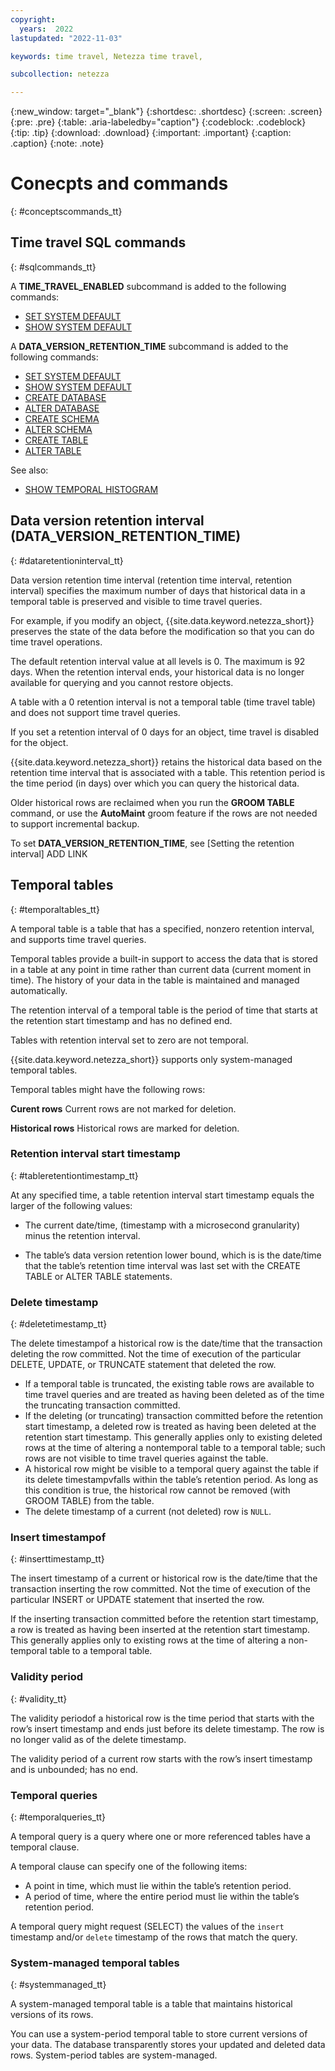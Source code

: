 ```yaml
---
copyright:
  years:  2022
lastupdated: "2022-11-03"

keywords: time travel, Netezza time travel,

subcollection: netezza

---
```


{:new_window: target="_blank"}
{:shortdesc: .shortdesc}
{:screen: .screen}
{:pre: .pre}
{:table: .aria-labeledby="caption"}
{:codeblock: .codeblock}
{:tip: .tip}
{:download: .download}
{:important: .important}
{:caption: .caption}
{:note: .note}

# Conecpts and commands
{: #conceptscommands_tt}

## Time travel SQL commands
{: #sqlcommands_tt}

A **TIME_TRAVEL_ENABLED** subcommand is added to the following commands:

- [SET SYSTEM DEFAULT](https://www.ibm.com/docs/en/netezza?topic=npsscr-set-system-default-2)
- [SHOW SYSTEM DEFAULT](https://www.ibm.com/docs/en/netezza?topic=npsscr-show-system-default-2)

A **DATA_VERSION_RETENTION_TIME** subcommand is added to the following commands:

- [SET SYSTEM DEFAULT](https://www.ibm.com/docs/en/netezza?topic=npsscr-set-system-default-2)
- [SHOW SYSTEM DEFAULT](https://www.ibm.com/docs/en/netezza?topic=npsscr-show-system-default-2)
- [CREATE DATABASE](https://www.ibm.com/docs/en/netezza?topic=npsscr-create-database-2)
- [ALTER DATABASE](https://www.ibm.com/docs/en/netezza?topic=npsscr-alter-database-2)
- [CREATE SCHEMA](https://www.ibm.com/docs/en/netezza?topic=npsscr-create-schema-2)
- [ALTER SCHEMA](https://www.ibm.com/docs/en/netezza?topic=npsscr-alter-schema-2)
- [CREATE TABLE](https://www.ibm.com/docs/en/netezza?topic=npsscr-create-table-2)
- [ALTER TABLE](https://www.ibm.com/docs/en/netezza?topic=npsscr-alter-table-2)

See also:

- [SHOW TEMPORAL HISTOGRAM](https://www.ibm.com/docs/en/netezza?topic=reference-show-temporal-histogram)

## Data version retention interval (**DATA_VERSION_RETENTION_TIME**)
{: #dataretentioninterval_tt}

Data version retention time interval (retention time interval, retention interval) specifies the maximum number of days that historical data in a temporal table is preserved and visible to time travel queries.

For example, if you modify an object, {{site.data.keyword.netezza_short}} preserves the state of the data before the modification so that you can do time travel operations.

The default retention interval value at all levels is 0. The maximum is 92 days. When the retention interval ends, your historical data is no longer available for querying and you cannot restore objects.

A table with a 0 retention interval is not a temporal table (time travel table) and does not support time travel queries.

If you set a retention interval of 0 days for an object, time travel is disabled for the object.

{{site.data.keyword.netezza_short}} retains the historical data based on the retention time interval that is associated with a table. This retention period is the time period (in days) over which you can query the historical data.

Older historical rows are reclaimed when you run the **GROOM TABLE** command, or use the **AutoMaint** groom feature if the rows are not needed to support incremental backup.

To set **DATA_VERSION_RETENTION_TIME**, see [Setting the retention interval] ADD LINK

## Temporal tables
{: #temporaltables_tt}

A temporal table is a table that has a specified, nonzero retention interval, and supports time travel queries.

Temporal tables provide a built-in support to access the data that is stored in a table at any point in time rather than current data (current moment in time). The history of your data in the table is maintained and managed automatically.

The retention interval of a temporal table is the period of time that starts at the retention start timestamp and has no defined end.

Tables with retention interval set to zero are not temporal.

{{site.data.keyword.netezza_short}} supports only system-managed temporal tables.

Temporal tables might have the following rows:

**Curent rows**
Current rows are not marked for deletion.

**Historical rows**
Historical rows are marked for deletion.

### Retention interval start timestamp
{: #tableretentiontimestamp_tt}

At any specified time, a table retention interval start timestamp equals the larger of the following values:

- The current date/time, (timestamp with a microsecond granularity) minus the retention interval.

- The table’s data version retention lower bound, which is is the date/time that the table’s retention time interval was last set with the CREATE TABLE or ALTER TABLE statements.

### Delete timestamp
{: #deletetimestamp_tt}

The delete timestampof a historical row is the date/time that the transaction deleting the row committed. Not the time of execution of the particular DELETE, UPDATE, or TRUNCATE statement that deleted the row.

- If a temporal table is truncated, the existing table rows are available to time travel queries and are treated as having been deleted as of the time the truncating transaction committed.
- If the deleting (or truncating) transaction committed before the retention start timestamp, a deleted row is treated as having been deleted at the retention start timestamp. This generally applies only to existing deleted rows at the time of altering a nontemporal table to a temporal table; such rows are not visible to time travel queries against the table.
- A historical row might be visible to a temporal query against the table if its delete timestampvfalls within the table’s retention period. As long as this condition is true, the historical row cannot be removed (with GROOM TABLE) from the table.
- The delete timestamp of a current (not deleted) row is `NULL`.

### Insert timestampof
{: #inserttimestamp_tt}

The insert timestamp of a current or historical row is the date/time that the transaction inserting the row committed. Not the time of execution of the particular INSERT or UPDATE statement that inserted the row.

If the inserting transaction committed  before  the  retention  start timestamp, a row is treated as having been inserted at the retention start timestamp. This generally applies only to existing rows at the time of altering a non-temporal table to a temporal table.

### Validity period
{: #validity_tt}

The validity periodof a historical row is the time period that starts with the row’s insert timestamp and ends just before its delete timestamp. The row is no longer valid as of the delete timestamp.

The validity period of a current row starts with the row’s insert timestamp and is unbounded; has no end.

### Temporal queries
{: #temporalqueries_tt}

A temporal query is a query where one or more referenced tables have a temporal clause.

A temporal clause can specify one of the following items:

- A point in time, which must lie within the table’s retention period.
- A period of time, where the entire period must lie within the table’s retention period.

A temporal query might request (SELECT) the values of the `insert` timestamp and/or `delete` timestamp of the rows that match the query.

### System-managed temporal tables
{: #systemmanaged_tt}

A system-managed temporal table is a table that maintains historical versions of its rows.

You can use a system-period temporal table to store current versions of your data. The database transparently stores your updated and deleted data rows. System-period tables are system-managed.

